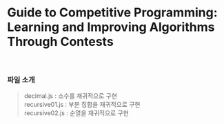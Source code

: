 # Guide to Competitive Programming: Learning and Improving Algorithms Through Contests

<br>

### 파일 소개

> decimal.js : 소수를 재귀적으로 구현 <br>
> recursive01.js : 부분 집합을 재귀적으로 구현 <br>
> recursive02.js : 순열을 재귀적으로 구현

<br>
